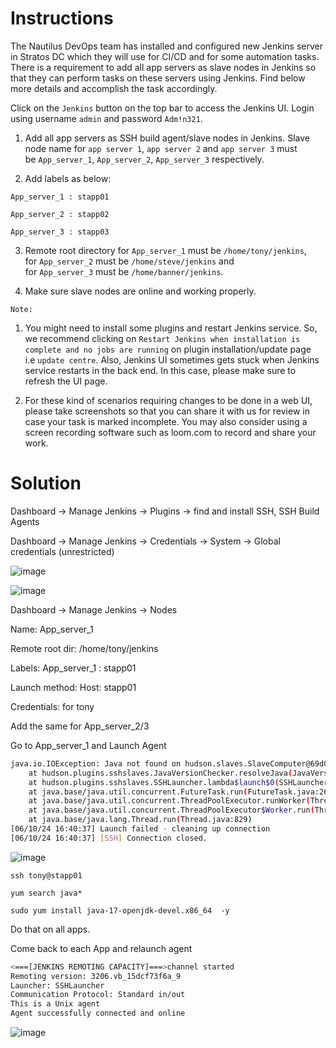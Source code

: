 # Instructions

The Nautilus DevOps team has installed and configured new Jenkins server in Stratos DC which they will use for CI/CD and for some automation tasks. There is a requirement to add all app servers as slave nodes in Jenkins so that they can perform tasks on these servers using Jenkins. Find below more details and accomplish the task accordingly.

Click on the `Jenkins` button on the top bar to access the Jenkins UI. Login using username `admin` and password `Adm!n321`.

1. Add all app servers as SSH build agent/slave nodes in Jenkins. Slave node name for `app server 1`, `app server 2` and `app server 3` must be `App_server_1`, `App_server_2`, `App_server_3` respectively.

2. Add labels as below:

`App_server_1 : stapp01`

`App_server_2 : stapp02`

`App_server_3 : stapp03`

3. Remote root directory for `App_server_1` must be `/home/tony/jenkins`, for `App_server_2` must be `/home/steve/jenkins` and for `App_server_3` must be `/home/banner/jenkins`.

4. Make sure slave nodes are online and working properly.

`Note:`

1. You might need to install some plugins and restart Jenkins service. So, we recommend clicking on `Restart Jenkins when installation is complete and no jobs are running` on plugin installation/update page i.e `update centre`. Also, Jenkins UI sometimes gets stuck when Jenkins service restarts in the back end. In this case, please make sure to refresh the UI page.

2. For these kind of scenarios requiring changes to be done in a web UI, please take screenshots so that you can share it with us for review in case your task is marked incomplete. You may also consider using a screen recording software such as loom.com to record and share your work.


# Solution

Dashboard → Manage Jenkins → Plugins → find and install SSH, SSH Build Agents

Dashboard → Manage Jenkins → Credentials → System → Global credentials (unrestricted)

![image](https://github.com/janaom/KodeKloud-Engineer-2.0/assets/83917694/32e12363-982f-4678-86e1-06c3fb897a1d)

![image](https://github.com/janaom/KodeKloud-Engineer-2.0/assets/83917694/471c7455-731e-47b0-b3de-323247d775f3)

Dashboard → Manage Jenkins → Nodes

Name: App_server_1

Remote root dir: /home/tony/jenkins

Labels: App_server_1 : stapp01

Launch method: Host: stapp01

Credentials: for tony

Add the same for App_server_2/3

Go to App_server_1 and Launch Agent

```bash
java.io.IOException: Java not found on hudson.slaves.SlaveComputer@69d0faef. Install Java 8 or Java 11 on the Agent.
	at hudson.plugins.sshslaves.JavaVersionChecker.resolveJava(JavaVersionChecker.java:83)
	at hudson.plugins.sshslaves.SSHLauncher.lambda$launch$0(SSHLauncher.java:460)
	at java.base/java.util.concurrent.FutureTask.run(FutureTask.java:264)
	at java.base/java.util.concurrent.ThreadPoolExecutor.runWorker(ThreadPoolExecutor.java:1128)
	at java.base/java.util.concurrent.ThreadPoolExecutor$Worker.run(ThreadPoolExecutor.java:628)
	at java.base/java.lang.Thread.run(Thread.java:829)
[06/10/24 16:40:37] Launch failed - cleaning up connection
[06/10/24 16:40:37] [SSH] Connection closed.
```

![image](https://github.com/janaom/KodeKloud-Engineer-2.0/assets/83917694/7c7d0c55-0d95-4274-8541-ed87e6816a43)

`ssh tony@stapp01`

`yum search java*`

`sudo yum install java-17-openjdk-devel.x86_64  -y`

Do that on all apps.

Come back to each App and relaunch agent

```bash
<===[JENKINS REMOTING CAPACITY]===>channel started
Remoting version: 3206.vb_15dcf73f6a_9
Launcher: SSHLauncher
Communication Protocol: Standard in/out
This is a Unix agent
Agent successfully connected and online
```

![image](https://github.com/janaom/KodeKloud-Engineer-2.0/assets/83917694/f7bb168c-a2c3-426f-ab89-2ccffbf77f99)



